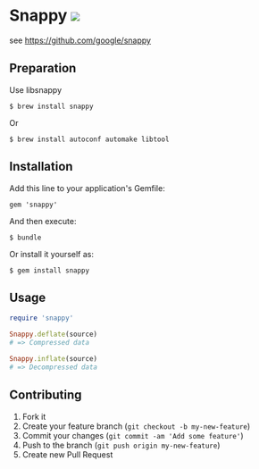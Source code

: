 # Snappy ![](https://travis-ci.org/miyucy/snappy.svg?branch=master)

see https://github.com/google/snappy

## Preparation

Use libsnappy

    $ brew install snappy

Or

    $ brew install autoconf automake libtool

## Installation

Add this line to your application's Gemfile:

    gem 'snappy'

And then execute:

    $ bundle

Or install it yourself as:

    $ gem install snappy

## Usage

```ruby
require 'snappy'

Snappy.deflate(source)
# => Compressed data

Snappy.inflate(source)
# => Decompressed data
```

## Contributing

1. Fork it
2. Create your feature branch (`git checkout -b my-new-feature`)
3. Commit your changes (`git commit -am 'Add some feature'`)
4. Push to the branch (`git push origin my-new-feature`)
5. Create new Pull Request
